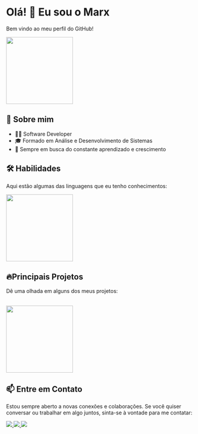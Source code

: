 # Olá! 👋 Eu sou o Marx 
Bem vindo ao meu perfil do GitHub!  <br>

<div>
    <img height="180em" src="https://github-readme-stats.vercel.app/api?username=marx-softwaredeveloper&show_icons=true&theme=transparent"/>
</div>


## 🚀 Sobre mim
- 🧑‍💻 Software Developer
- 🎓 Formado em Análise e Desenvolvimento de Sistemas
- 🎯 Sempre em busca do constante aprendizado e crescimento

## 🛠️ Habilidades
Aqui estão algumas das linguagens que eu tenho conhecimentos:
<div>
    <img height="180em" src="https://github-readme-stats.vercel.app/api/top-langs/?username=marx-developer&layout=compact"/>
</div>



## 🔥Principais Projetos 
Dê uma olhada em alguns dos meus projetos: <br><br>

<div>
    <img height="180em" src="https://github-readme-stats.vercel.app/api/pin/?username=marx-developer=github-readme-stats)](https://github.com/marx-developer/my-portfolio"/>
</div>

## 📫 Entre em Contato
Estou sempre aberto a novas conexões e colaborações. Se você quiser conversar ou trabalhar em algo juntos, sinta-se à vontade para me contatar:
<div style="display: inline_block">
    <a href="https://www.linkedin.com/in/marx-santos/" target="_blank">
        <img src="https://img.shields.io/badge/LinkedIn-0077B5?style=for-the-badge&logo=linkedin&logoColor=white"/>
    </a>
    <a href="malito:marx.devweb@gmail.com" target="_blank">
        <img src="https://img.shields.io/badge/Gmail-D14836?style=for-the-badge&logo=gmail&logoColor=white"/>
    </a>
    <a href="https://api.whatsapp.com/send?phone=5561996530683" target="_blank">
        <img src="https://img.shields.io/badge/WhatsApp-25D366?style=for-the-badge&logo=whatsapp&logoColor=white"/>
    </a>
</div>
